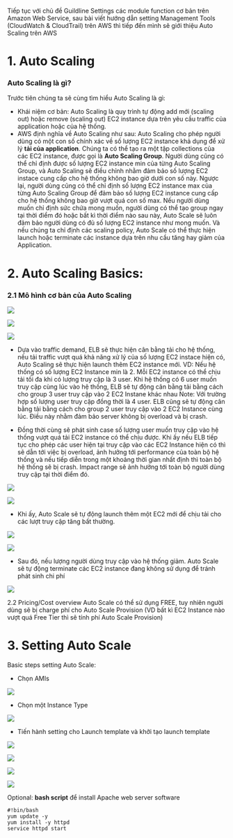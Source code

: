 Tiếp tục với chủ đề Guildline Settings các module function cơ bản trên Amazon Web Service, sau bài viết hướng dẫn setting Management Tools (CloudWatch & CloudTrail) trên AWS thì tiếp đến mình sẽ giới thiệu Auto Scaling trên AWS

# 1. Auto Scaling
### Auto Scaling là gì?
Trước tiên chúng ta sẽ cùng tìm hiểu Auto Scaling là gì:
- Khái niệm cơ bản: Auto Scaling là quy trình tự động add mới (scaling out) hoặc remove (scaling out) EC2 instance dựa trên yêu cầu traffic của application hoặc của hệ thống.
- AWS định nghĩa về Auto Scaling như sau: Auto Scaling cho phép người dùng có một con số chính xác về số lượng EC2 instance khả dụng để xử lý **tải của application**. Chúng ta có thể tạo ra một tập collections của các EC2 instance, được gọi là **Auto Scaling Group**. Người dùng cũng có thể chỉ định được số lượng EC2 instance min của từng Auto Scaling Group, và Auto Scaling sẽ điều chỉnh nhằm đảm bảo số lượng EC2 instace cung cấp cho hệ thống không bao giờ dưới con số này. Ngược lại, người dùng cũng có thể chỉ định số lượng EC2 instance max của từng Auto Scaling Group để đảm bảo số lượng EC2 instance cung cấp cho hệ thống không bao giờ vượt quá con số max. Nếu người dùng muốn chỉ định sức chứa mong muốn, người dùng có thể tạo group ngay tại thời điểm đó hoặc bất kì thời điểm nào sau này, Auto Scale sẽ luôn đảm bảo người dùng có đủ số lượng EC2 instance như mong muốn. Và nếu chúng ta chỉ định các scaling policy, Auto Scale có thể thực hiện launch hoặc terminate các instance dựa trên nhu cầu tăng hay giảm của Application.

# 2. Auto Scaling Basics:
### 2.1 Mô hình cơ bản của Auto Scaling

![](https://images.viblo.asia/f7c92b7b-cc4a-46ef-943d-a310cde37bc5.png)

![](https://images.viblo.asia/2d4fc751-70e8-431f-a256-38dd968728fa.png)

![](https://images.viblo.asia/b917d663-5904-40e6-9c50-d383f594fa01.png)

- Dựa vào traffic demand, ELB sẽ thực hiện cân bằng tải cho hệ thống, nếu tải traffic vượt quá khả năng xử lý của số lượng EC2 instace hiện có, Auto Scaling sẽ thực hiện launch thêm EC2 instance mới. 
VD: Nếu hệ thống có số lượng EC2 Instance min là 2. Mỗi EC2 instance có thể chịu tải tối đa khi có lượng truy cập là 3 user. Khi hệ thống có 6 user muốn truy cập cùng lúc vào hệ thống, ELB sẽ tự động cân bằng tải bằng cách cho group 3 user truy cập vào 2 EC2 Instane khác nhau
Note: Với trường hợp số lượng user truy cập đồng thời là 4 user. ELB cũng sẽ tự động cân bằng tải bằng cách cho group 2 user truy cập vào 2 EC2 Instance cùng lúc. Điều này nhằm đảm bảo server không bị overload và bị crash.

- Đồng thời cùng sẽ phát sinh case số lượng user muốn truy cập vào hệ thống vượt quá tải EC2 instance có thể chịu được. Khi ấy nếu ELB tiếp tục cho phép các user hiện tại truy cập vào các EC2 Instance hiện có thì sẽ dẫn tới việc bị overload, ảnh hưởng tới performance của toàn bộ hệ thống và nếu tiếp diễn trong một khoảng thời gian nhất định thì toàn bộ hệ thống sẽ bị crash. Impact range sẽ ảnh hưởng tới toàn bộ người dùng truy cập tại thời điểm đó.

![](https://images.viblo.asia/75859b93-d35a-4c82-8a52-e36c6326db1e.png)

![](https://images.viblo.asia/75859b93-d35a-4c82-8a52-e36c6326db1e.png)

- Khi ấy, Auto Scale sẽ tự động launch thêm một EC2 mới để chịu tải cho các lượt truy cập tăng bất thường.

![](https://images.viblo.asia/72351af8-c5e4-4191-a5e0-cfafed699ca6.png)

![](https://images.viblo.asia/72351af8-c5e4-4191-a5e0-cfafed699ca6.png)

- Sau đó, nếu lượng người dùng truy cập vào hệ thống giảm. Auto Scale sẽ tự động terminate các EC2 instance đang không sử dụng để tránh phát sinh chi phí

![](https://images.viblo.asia/6c13419a-9039-4b3d-8191-9e733082b677.png)

2.2 Pricing/Cost overview
Auto Scale có thể sử dụng FREE, tuy nhiên người dùng sẽ bị charge phí cho Auto Scale Provision (VD bất kì EC2 Instance nào vượt quá Free Tier thì sẽ tính phí Auto Scale Provision)

# 3. Setting Auto Scale
 Basic steps setting Auto Scale:
 - Chọn AMIs

![](https://images.viblo.asia/f3f684e7-fc67-4009-8a6d-e5082dae9c02.png)

- Chọn một Instance Type

![](https://images.viblo.asia/030c98df-5fdb-4f3a-aa22-a64fc99f2159.png)

- Tiến hành setting cho Launch template và khởi tạo launch template 

![](https://images.viblo.asia/95062964-c1fe-41af-a913-5edab2328a69.png)

![](https://images.viblo.asia/023cba87-a1ec-4496-bb09-82fe7f9fbac7.png)

![](https://images.viblo.asia/7d0beeb0-390c-47cd-a18e-0cc7fa25fd48.png)

![](https://images.viblo.asia/9fd19524-31d4-425c-80a8-621cd1c89398.png)

Optional: **bash script** để install Apache web server software
```
#!bin/bash
yum update -y
yum install -y httpd
service httpd start
```